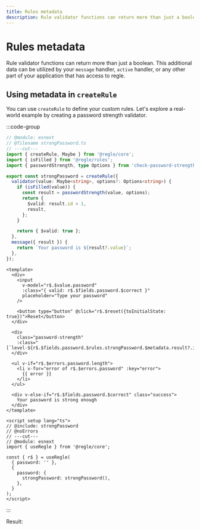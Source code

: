 ```yaml
---
title: Rules metadata
description: Rule validator functions can return more than just a boolean
---
```

<script setup>
import UsingMetadataCreateRule from '../parts/components/metadata/UsingMetadataCreateRule.vue';
</script>

# Rules metadata

Rule validator functions can return more than just a boolean. This additional data can be utilized by your `message` handler, `active` handler, or any other part of your application that has access to regle.

## Using metadata in `createRule`

You can use `createRule` to define your custom rules. Let's explore a real-world example by creating a password strength validator.

:::code-group

```ts twoslash include strongPassword [strongPassword.ts] 
// @module: esnext
// @filename strongPassword.ts
// ---cut---
import { createRule, Maybe } from '@regle/core';
import { isFilled } from '@regle/rules';
import { passwordStrength, type Options } from 'check-password-strength';

export const strongPassword = createRule({
  validator(value: Maybe<string>, options?: Options<string>) {
    if (isFilled(value)) {
      const result = passwordStrength(value, options);
      return {
        $valid: result.id > 1,
        result,
      };
    }

    return { $valid: true };
  },
  message({ result }) {
    return `Your password is ${result?.value}`;
  },
});
```

``` vue twoslash [ComponentA.vue]
<template>
  <div>
    <input
      v-model="r$.$value.password"
      :class="{ valid: r$.$fields.password.$correct }"
      placeholder="Type your password"
    />

    <button type="button" @click="r$.$reset({toInitialState: true})">Reset</button>
  </div>

  <div
    class="password-strength"
    :class="[`level-${r$.$fields.password.$rules.strongPassword.$metadata.result?.id}`]">
  </div>

  <ul v-if="r$.$errors.password.length">
    <li v-for="error of r$.$errors.password" :key="error">
      {{ error }}
    </li>
  </ul>

  <div v-else-if="r$.$fields.password.$correct" class="success">
    Your password is strong enough
  </div>
</template>

<script setup lang="ts">
// @include: strongPassword
// @noErrors
// ---cut---
// @module: esnext
import { useRegle } from '@regle/core';

const { r$ } = useRegle(
  { password: '' },
  {
    password: {
      strongPassword: strongPassword(),
    },
  }
);
</script>

```


:::

Result:

<UsingMetadataCreateRule />
